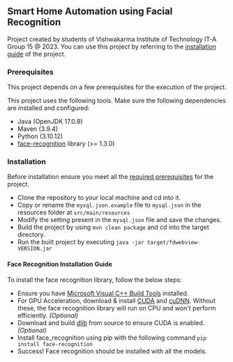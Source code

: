 ## Smart Home Automation using Facial Recognition

Project created by students of Vishwakarma Institute of Technology IT-A Group 15 @ 2023.
You can use this project by referring to the [installation guide](#installation) of the project.

### Prerequisites

This project depends on a few prerequisites for the execution of the project.

This project uses the following tools. Make sure the following dependencies are installed and configured:

- Java (OpenJDK 17.0.8)
- Maven (3.9.4)
- Python (3.10.12)
- [face-recognition](#face-recognition-installation-guide) library (>= 1.3.0)

### Installation

Before installation ensure you meet all the [required prerequisites](#prerequisites) for the project.

- Clone the repository to your local machine and cd into it.
- Copy or rename the `mysql.json.example` file to `mysql.json` in the resources folder at `src/main/resources`
- Modify the setting present in the `mysql.json` file and save the changes.
- Build the project by using `mvn clean package` and cd into the target directory.
- Run the built project by executing `java -jar target/fdwebview-VERSION.jar`

#### Face Recognition Installation Guide

To install the face recognition library, follow the below steps:

- Ensure you have [Microsoft Visual C++ Build Tools](https://visualstudio.microsoft.com/downloads/) installed.
- For GPU Acceleration, download & install [CUDA](https://developer.nvidia.com/cuda-downloads) and [cuDNN](https://developer.nvidia.com/cudnn).
  Without these, the face recognition library will run on CPU and won't perform efficiently. _(Optional)_
- Download and build [dlib](https://github.com/davisking/dlib) from source to ensure CUDA is enabled. _(Optional)_
- Install face_recognition using pip with the following command `pip install face-recognition`
- Success! Face recognition should be installed with all the models.
